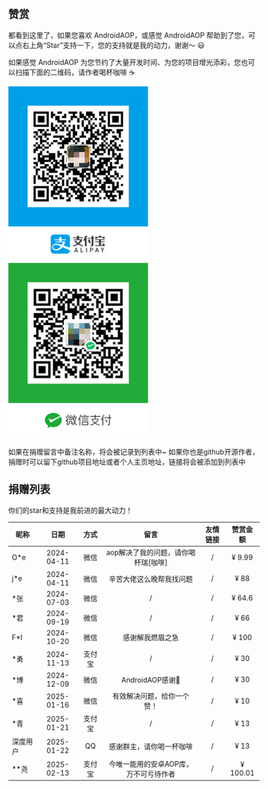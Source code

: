 ## 赞赏

都看到这里了，如果您喜欢 AndroidAOP，或感觉 AndroidAOP 帮助到了您，可以点右上角“Star”支持一下，您的支持就是我的动力，谢谢～ 😃

如果感觉 AndroidAOP 为您节约了大量开发时间、为您的项目增光添彩，您也可以扫描下面的二维码，请作者喝杯咖啡 ☕

<div>
<img src="../../screenshot/IMG_4075.PNG" width="280" height="350">
<img src="../../screenshot/IMG_4076.JPG" width="280" height="350">
</div>

如果在捐赠留言中备注名称，将会被记录到列表中~ 如果你也是github开源作者，捐赠时可以留下github项目地址或者个人主页地址，链接将会被添加到列表中

## 捐赠列表

你们的star和支持是我前进的最大动力！

| 昵称   |     日期     | 方式 |          留言          | 友情链接 |  赞赏金额  |
|------|:----------:|:--:|:--------------------:|:----:|:------:|
| O*e  | 2024-04-11 | 微信 | aop解决了我的问题，请你喝杯瑞[咖啡] |  /   | ¥ 9.99 |
| j*e  | 2024-04-11 | 微信 |     辛苦大佬这么晚帮我找问题     |  /   |  ¥ 88  |
| *张   | 2024-07-03 | 微信 |          /           |  /   | ¥ 64.6 |
| *君   | 2024-09-19 | 微信 |          /           |  /   |  ¥ 66  |
| F*I  | 2024-10-20 | 微信 |       感谢解我燃眉之急       |  /   | ¥ 100  |
| *勇   | 2024-11-13 | 支付宝 |          /           |  /   |  ¥ 30  |
| *博   | 2024-12-09 | 微信 |    AndroidAOP感谢🙏    |  /   |  ¥ 30  |
| *喜   | 2025-01-16 | 微信 |    有效解决问题，给你一个赞！     |   /   |  ¥ 10  |
| *青   | 2025-01-21 | 支付宝 |          /           |   /   |  ¥ 13  |
| 深度用户 | 2025-01-22 | QQ |          感谢群主，请你喝一杯咖啡           |   /   |  ¥ 13  |
| **尧      | 2025-02-13 | 支付宝 | 今唯一能用的安卓AOP库，万不可亏待作者 |   /   |     ¥ 100.01     |

